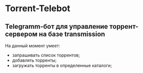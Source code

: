 # Torrent-Telebot
##  Telegramm-бот для управление торрент-сервером на базе transmission
На данный момент умеет:
- запрашивать список торрентов;
- добавлять торренты;
- загружать торренты в определенные каталоги;
